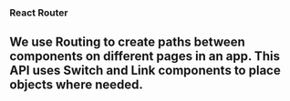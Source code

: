 ### React Router

## We use Routing to create paths between components on different pages in an app. This API uses Switch and Link components to place objects where needed.
